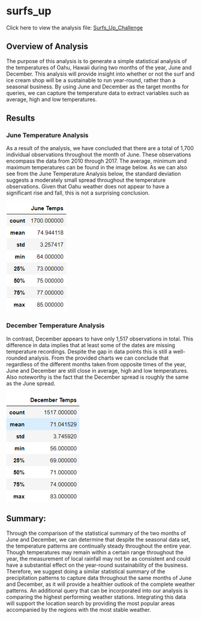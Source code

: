 # surfs_up
Click here to view the analysis file: [Surfs_Up_Challenge](https://github.com/caitlinbighem/surfs_up)

## Overview of Analysis
The purpose of this analysis is to generate a simple statistical analysis of the temperatures of Oahu, Hawaii during two months of the year, June and December. This analysis will provide insight into whether or not the surf and ice cream shop will be a sustainable to run year-round, rather than a seasonal business. By using June and December as the target months for queries, we can capture the temperature data to extract variables such as average, high and low temperatures. 

## Results
### June Temperature Analysis
As a result of the analysis, we have concluded that there are a total of 1,700 individual observations throughout the month of June. These observations encompass the data from 2010 through 2017. The average, minimum and maximum temperatures can be found in the image below. As we can also see from the June Temperature Analysis below, the standard deviation suggests a moderately small spread throughout the temperature observations. Given that Oahu weather does not appear to have a significant rise and fall, this is not a surprising conclusion. 

![June Temperature Statistics]( https://github.com/caitlinbighem/surfs_up/blob/main/Resources/June%20Temp%20Summary%20Stats.PNG)

### December Temperature Analysis
In contrast, December appears to have only 1,517 observations in total. This difference in data implies that at least some of the dates are missing temperature recordings. Despite the gap in data points this is still a well-rounded analysis. From the provided charts we can conclude that regardless of the different months taken from opposite times of the year, June and December are still close in average, high and low temperatures. Also noteworthy is the fact that the December spread is roughly the same as the June spread.

![December Temperature Statistics]( https://github.com/caitlinbighem/surfs_up/blob/main/Resources/December%20Temp%20Summary%20Stats.PNG)

## Summary:
Through the comparison of the statistical summary of the two months of June and December, we can determine that despite the seasonal data set, the temperature patterns are continually steady throughout the entire year. Though temperatures may remain within a certain range throughout the year, the measurement of local rainfall may not be as consistent and could have a substantial effect on the year-round sustainability of the business. Therefore, we suggest doing a similar statistical summary of the precipitation patterns to capture data throughout the same months of June and December, as it will provide a healthier outlook of the complete weather patterns. An additional query that can be incorporated into our analysis is comparing the highest performing weather stations. Integrating this data will support the location search by providing the most popular areas accompanied by the regions with the most stable weather. 

